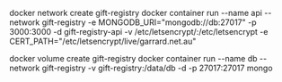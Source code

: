 docker network create gift-registry
docker container run --name api --network gift-registry -e MONGODB_URI="mongodb://db:27017" -p 3000:3000 -d gift-registry-api -v /etc/letsencrypt/:/etc/letsencrypt -e CERT_PATH="/etc/letsencrypt/live/garrard.net.au"

docker volume create gift-registry
docker container run --name db --network gift-registry -v gift-registry:/data/db -d -p 27017:27017  mongo